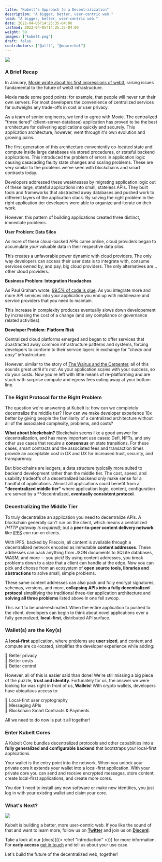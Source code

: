 ```yaml
---
title: "Kubelt's Approach to a Decentralization"
description: "A bigger, better, user-centric web."
lead: "A bigger, better, user-centric web."
date: 2022-04-05T14:25:35-04:00
lastmod: 2022-04-05T14:25:35-04:00
weight: 50
images: ["kubelt.png"]
draft: false
contributors: ["@alfl", "@maurerbot"]
---
```


<img src="/images/kubelt-banner.gif" width="{{ .Width }}" height="{{ .Height }}">

### A Brief Recap

In January, [Moxie wrote about his first impressions of web3](https://moxie.org/2022/01/07/web3-first-impressions.html), raising issues fundamental to the future of web3 infrastructure.

Moxie made some good points; for example, that people will never run their own servers. For most developers the convenience of centralized services far outweighs any trade-offs in cost or user privacy.

As a team of senior engineers, we tend to agree with Moxie. The centralized "three tiered" (client-server-database) application has proved to be the best architecture for delivering applications quickly and securely. This application architecture, however, went through it's own evolution and growing pains.

The first generation of this architecture conveniently co-located state and compute inside large databases via stored procedures, or stateful backend applications. This introduced the problem of errors in application logic causing casacading faulty state changes and scaling problems. These are very similar to the problems we've seen with blockchains and smart contracts today.

Developers addressed these weaknesses by migrating application logic out of these large, stateful applications into small, stateless APIs. They built tools and frameworks that abstracted away databases and pushed work to different layers of the application stack. By solving the right problem in the right application tier developers were able to organize and iterate on their work.

However, this pattern of building applications created three distinct, immediate problems.

**User Problem: Data Silos**

As more of these cloud-backed APIs came online, cloud providers began to accumulate _your_ valuable data in their respective data silos.

This creates a unfavorable power dynamic with cloud providers. The only way developers can access their user data is to integrate with, consume services owned by, and pay, big cloud providers. The only alternatives are... other cloud providers.

**Business Problem: Integration Headaches**

As Paul Graham wrote, [99.5% of code is glue](https://paul-graham.com/weird/). As you integrate more and more API services into your application you end up with middleware and service providers that you need to maintain.

This increase in complexity produces eventually slows down developement by increasing the cost of a change (and any compliance or governance related activities).

**Developer Problem: Platform Risk**

Centralized cloud platforms emerged and began to offer services that abastracted away common infrastructure patterns and systems, forcing developers to conform to their service layers in exchange for _"cheap and easy"_ infrastructure.

However, similar to the story of [The Walrus and the Carpenter](https://en.wikipedia.org/wiki/The_Walrus_and_the_Carpenter), all of this sounds great _until it's not_. As your application scales with your success, so do your costs. Now you're left with little means of re-platforming and are stuck with surprise compute and egress fees eating away at your bottom line.

### The Right Protocol for the Right Problem

<!--<img src="/images/right_protocol.png" width="{{ .Width }}" height="{{ .Height }}">-->

The question we're answering at Kubelt is: how can we completely decentralize the middle tier? How can we make developer experience 10x better by giving people the familiarity of a centralized architecture without all of the associated complexity, problems, and costs? 

**What about blockchain?** Blockchain seems like a good answer for decentralization, and has many important use cases: Defi, NFTs, and any other use cases that require a **consensus** on state transitions. For these cases, smart contracts and the associated fees and transaction times provide an acceptable cost in DX and UX for increased trust, security, and transparency.

But blockchains are ledgers, a data structure typically more suited to backend development rather than the middle tier. The cost, speed, and usability tradeoffs of a decentralized backend only make sense for a handful of applications. Almost all applications could benefit from a **"decentralized middle tier"** where application logic, content, configuration are served by a **decentralized, **eventually consistent protocol**.

### Decentralizing the Middle Tier

<!--<img src="/images/content_is_everything.png" width="{{ .Width }}" height="{{ .Height }}">-->

To truly decentralize an application you need to decentralize APIs. A blockchain generally can't run on the client, which means a centralized _(HTTP gateway is required)_; but a **peer-to-peer content delivery network** like [IPFS](ipns://ipfs.io/) _can_ run on clients.

With IPFS, backed by Filecoin, all content is available through a decentralized network encoded as immutable **content addresses**. These addresses can pack anything from JSON documents to SQLite databases, WASM, and more -- you pick! By using content addresses, you break problems down to a size that a client can handle at the edge. Now you can pick and choose from an ecosystem of **open source tools, libraries and abstractions** to solve small, simple problems.

These same content addresses can also pack and fully encrypt signatures, schemas, versions, and more, **collapsing APIs into a fully decentralized protocol** simplifying the traditional three-tier application architecture and **solving all three problems** listed above in one fell swoop.

This isn't to be underestimated. When the entire application to pushed to the client, developers can begin to think about novel applications over a fully generalized, **local-first**, distributed API surface.

### Wallet(s) are the Key(s)

<!--<img src="/images/user_application.png" width="{{ .Width }}" height="{{ .Height }}">-->

A **local-first** application, where problems are **user sized**, and content and compute are co-located, simplifies the developer experience while adding:

🔑 Better privacy \
🔑 Better costs \
🔑 Better control

However, all of this is easier said than done! We're still missing a big piece of the puzzle, **trust and identity**. Fortunately for us, the answer we were looking for was right in front of us, **Wallets**! With crypto wallets, developers have ubiquitous access to:

🤯 Local-first user cryptography \
🤯 Messaging APIs \
🤯 Blockchain Smart Contracts & Payments

All we need to do now is put it all together!

### Enter Kubelt Cores

A Kubelt Core bundles decentralized protocols and other capabilties into a **fully generalized and configurable backend** that bootstraps your local-first applications.

Your wallet is the entry point into the network. When you unlock your private core it extends your wallet into a local-first application. With your private core you can send and receive encrypted messages, store content, create local-first applications, and create more cores.

You don't need to install any new software or make new identities, you just log in with your existing wallet and claim your core.

### What's Next?

<img src="/images/enter_kubelt.png" width="{{ .Width }}" height="{{ .Height }}">

Kubelt is building a better, more user-centric web. If you like the sound of that and want to learn more, follow us on **[Twitter](https://twitter.com/kubelt)** and join us on **[Discord](https://discord.gg/UgwAsJf6C5)**.

Take a look at our [docs]({{< relref "introduction" >}}) for more information. For **early access** [get in touch](https://omq1ez0wxhd.typeform.com/to/IXfcN3Xf) and tell us about your use case.

Let's build the future of the decentralized web, together!

